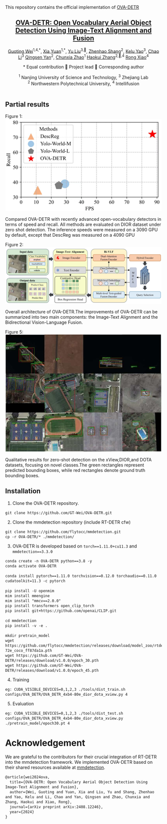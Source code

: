 <p>
This repository contains the official implementation of <a href="https://arxiv.org/abs/2408.12246">OVA-DETR</a>
</p>

<h2 align="center"><a href="https://arxiv.org/abs/2408.12246">OVA-DETR: Open Vocabulary Aerial Object Detection Using Image-Text Alignment and Fusion</a></h2>

<p align="center">
<a href="https://arxiv.org/search/cs?searchtype=author&query=Wei,+G">Guoting Wei</a><sup>1,4,*</sup>, 
<a href="https://arxiv.org/search/cs?searchtype=author&query=Yuan,+X">Xia Yuan</a><sup>1,*</sup>,
<a href="https://arxiv.org/search/cs?searchtype=author&query=Liu,+Y">Yu Liu</a><sup>3,🌟</sup>,
<a href="https://arxiv.org/search/cs?searchtype=author&query=Shang,+Z">Zhenhao Shang</a><sup>2</sup>,
<a href="https://arxiv.org/search/cs?searchtype=author&query=Yao,+K">Kelu Yao</a><sup>3</sup>,
<a href="https://arxiv.org/search/cs?searchtype=author&query=Li,+C">Chao Li</a><sup>3</sup>
<a href="https://arxiv.org/search/cs?searchtype=author&query=Yan,+Q">Qingsen Yan</a><sup>2</sup>,
<a href="https://arxiv.org/search/cs?searchtype=author&query=Zhao,+C">Chunxia Zhao</a><sup>1</sup>
<a href="https://arxiv.org/search/cs?searchtype=author&query=Zhang,+H">Haokui Zhang</a><sup>2,🌟,4</sup>
<a href="https://arxiv.org/search/cs?searchtype=author&query=Xiao,+R">Rong Xiao</a><sup>4</sup>
</p>

<p align="center">
* Equal contribution 🌟 Project lead 📧 Corresponding author
</p>

<p align="center">
<sup>1</sup> Nanjing University of Science and Technology, <sup>3</sup> Zhejiang Lab<br>
<sup>2</sup> Northwestern Polytechnical University, <sup>4</sup> Intellifusion<br><br>
</p>
       

## Partial results

Figure 1: ![](./images/Figure-1.jpg)

Compared OVA-DETR with recently advanced open-vocabulary detectors in terms of speed and recall. All methods are evaluated on DIOR dataset under zero shot detection. The inference speeds were measured on a 3090 GPU by default, except that DescReg was measured on a 4090 GPU



Figure 2: ![](./images/Figure-2.jpg)

Overall architecture of OVA-DETR.The improvements of OVA-DETR can be summarized into two main components: the Image-Text Alignment and the Bidirectional Vision-Language Fusion.



Figure 5:![](./images/Figure-5.jpg) 

Qualitative results for zero-shot detection on the xView,DIOR,and DOTA datasets, focusing on novel classes.The green rectangles represent predicted bounding boxes, while red rectangles denote ground truth bounding boxes.


## Installation
1. Clone the OVA-DETR repository.
```
git clone https://github.com/GT-Wei/OVA-DETR.git
```
2. Clone the mmdetection repository (include RT-DETR cfw)
```
git clone https://github.com/flytocc/mmdetection.git
cp -r OVA-DETR/* ./mmdetection/
```
3. OVA-DETR is developed based on `torch==1.11.0+cu11.3` and `mmdetection==3.3.0`
```
conda create -n OVA-DETR python==3.8 -y
conda activate OVA-DETR

conda install pytorch==1.11.0 torchvision==0.12.0 torchaudio==0.11.0 cudatoolkit=11.3 -c pytorch

pip install -U openmim
mim install mmengine
mim install "mmcv==2.0.0"
pip install transformers open_clip_torch
pip install git+https://github.com/openai/CLIP.git

cd mmdetection 
pip install -v -e .

mkdir pretrain_model
wget https://github.com/flytocc/mmdetection/releases/download/model_zoo/rtdetr_r50vd_8xb2-72e_coco_ff87da1a.pth
wget https://github.com/GT-Wei/OVA-DETR/releases/download/v1.0.0/epoch_30.pth
wget https://github.com/GT-Wei/OVA-DETR/releases/download/v1.0.0/epoch_45.pth
```
4. Training
```
eg: CUDA_VISIBLE_DEVICES=0,1,2,3 ./tools/dist_train.sh configs/OVA_DETR/OVA_DETR_4xb4-80e_dior_dota_xview.py 4
```
5. Evaluation
```
eg: CUDA_VISIBLE_DEVICES=0,1,2,3 ./tools/dist_test.sh configs/OVA_DETR/OVA_DETR_4xb4-80e_dior_dota_xview.py ./pretrain_model/epoch30.pt 4
```

# Acknowledgement
We are grateful to the contributors for their crucial integration of RT-DETR into the mmdetection framework. We implemented OVA-DETR based on their shared resources available at [mmdetection](https://github.com/flytocc/mmdetection).

```
@article{wei2024ova,
  title={OVA-DETR: Open Vocabulary Aerial Object Detection Using Image-Text Alignment and Fusion},
  author={Wei, Guoting and Yuan, Xia and Liu, Yu and Shang, Zhenhao and Yao, Kelu and Li, Chao and Yan, Qingsen and Zhao, Chunxia and Zhang, Haokui and Xiao, Rong},
  journal={arXiv preprint arXiv:2408.12246},
  year={2024}
}
```




 
